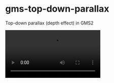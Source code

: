 # gms-top-down-parallax
Top-down parallax (depth effect) in GMS2

![GIF](https://i.imgur.com/oquQJI5.mp4)
